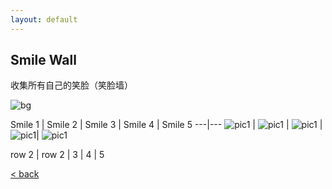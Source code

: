 ```yaml
---
layout: default
---
```


## Smile Wall

收集所有自己的笑脸（笑脸墙）

![bg][image-1]

Smile 1 | Smile 2 | Smile 3 | Smile 4 | Smile 5
---|---
![pic1](assets/pic/IMG_1.JPG) | ![pic1](assets/pic/IMG_2.JPG) | ![pic1](assets/pic/IMG_3.JPG) | ![pic1](assets/pic/IMG_4.JPG)| ![pic1](assets/pic/IMG_5.JPG)

row 2 | row 2 | 3 | 4 | 5


[\<   back][1]

[1]:	./

[image-1]:	assets/pic/empty.png